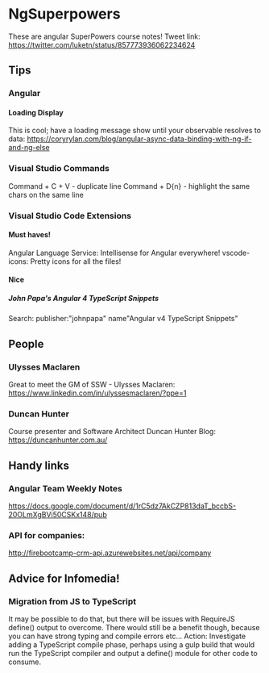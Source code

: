 # NgSuperpowers

These are angular SuperPowers course notes!
Tweet link: https://twitter.com/luketn/status/857773936062234624


## Tips

### Angular

#### Loading Display
This is cool; have a loading message show until your observable resolves to data:
https://coryrylan.com/blog/angular-async-data-binding-with-ng-if-and-ng-else


### Visual Studio Commands

Command + C + V - duplicate line
Command + D{n} - highlight the same chars on the same line

### Visual Studio Code Extensions

#### Must haves!
Angular Language Service: Intellisense for Angular everywhere!
vscode-icons: Pretty icons for all the files!

#### Nice

##### John Papa's Angular 4 TypeScript Snippets
Search: publisher:"johnpapa" name"Angular v4 TypeScript Snippets"


## People

### Ulysses Maclaren
Great to meet the GM of SSW - Ulysses Maclaren:
https://www.linkedin.com/in/ulyssesmaclaren/?ppe=1

### Duncan Hunter
Course presenter and Software Architect Duncan Hunter
Blog: https://duncanhunter.com.au/

## Handy links

### Angular Team Weekly Notes
https://docs.google.com/document/d/1rC5dz7AkCZP813daT_bccbS-20OLmXgBVi50CSKx148/pub

### API for companies:
http://firebootcamp-crm-api.azurewebsites.net/api/company


## Advice for Infomedia!

### Migration from JS to TypeScript
It may be possible to do that, but there will be issues with RequireJS define() output to overcome. 
There would still be a benefit though, because you can have strong typing and compile errors etc...
Action: Investigate adding a TypeScript compile phase, perhaps using a gulp build that would run the TypeScript compiler and output a define() module for other code to consume.

